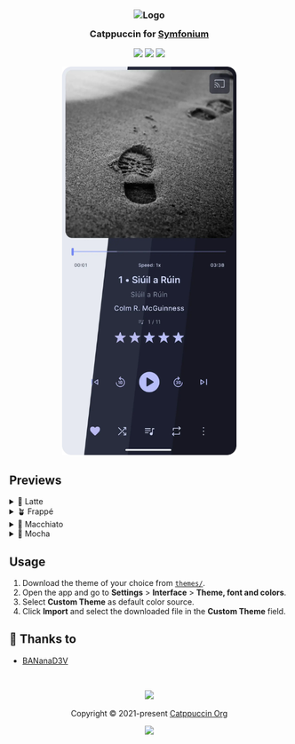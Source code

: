 <h3 align="center">
	<img src="https://raw.githubusercontent.com/catppuccin/catppuccin/main/assets/logos/exports/1544x1544_circle.png" width="100" alt="Logo"/><br/>
	<img src="https://raw.githubusercontent.com/catppuccin/catppuccin/main/assets/misc/transparent.png" height="30" width="0px"/>
	Catppuccin for <a href="https://symfonium.app">Symfonium</a>
	<img src="https://raw.githubusercontent.com/catppuccin/catppuccin/main/assets/misc/transparent.png" height="30" width="0px"/>
</h3>

<p align="center">
	<a href="https://github.com/catppuccin/symfonium/stargazers"><img src="https://img.shields.io/github/stars/catppuccin/symfonium?colorA=363a4f&colorB=b7bdf8&style=for-the-badge"></a>
	<a href="https://github.com/catppuccin/symfonium/issues"><img src="https://img.shields.io/github/issues/catppuccin/symfonium?colorA=363a4f&colorB=f5a97f&style=for-the-badge"></a>
	<a href="https://github.com/catppuccin/symfonium/contributors"><img src="https://img.shields.io/github/contributors/catppuccin/symfonium?colorA=363a4f&colorB=a6da95&style=for-the-badge"></a>
</p>

<p align="center">
	<img src="assets/preview.webp" height="700px" />
</p>

## Previews

<details>
<summary>🌻 Latte</summary>
<img src="assets/latte.webp"/>
</details>
<details>
<summary>🪴 Frappé</summary>
<img src="assets/frappe.webp"/>
</details>
<details>
<summary>🌺 Macchiato</summary>
<img src="assets/macchiato.webp"/>
</details>
<details>
<summary>🌿 Mocha</summary>
<img src="assets/mocha.webp"/>
</details>

## Usage

1. Download the theme of your choice from [`themes/`](./themes/).
2. Open the app and go to **Settings** > **Interface** > **Theme, font and colors**.
3. Select **Custom Theme** as default color source.
4. Click **Import** and select the downloaded file in the **Custom Theme** field.

## 💝 Thanks to

- [BANanaD3V](https://github.com/BANanaD3V)

&nbsp;

<p align="center">
	<img src="https://raw.githubusercontent.com/catppuccin/catppuccin/main/assets/footers/gray0_ctp_on_line.svg?sanitize=true" />
</p>

<p align="center">
	Copyright &copy; 2021-present <a href="https://github.com/catppuccin" target="_blank">Catppuccin Org</a>
</p>

<p align="center">
	<a href="https://github.com/catppuccin/catppuccin/blob/main/LICENSE"><img src="https://img.shields.io/static/v1.svg?style=for-the-badge&label=License&message=MIT&logoColor=d9e0ee&colorA=363a4f&colorB=b7bdf8"/></a>
</p>
